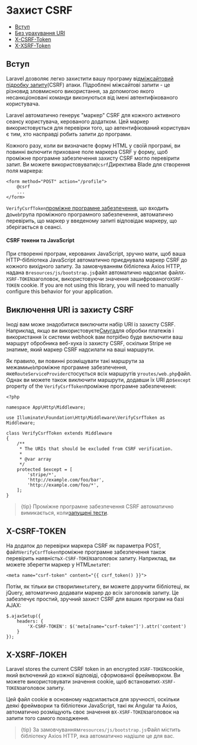 # Захист CSRF

-   [Вступ](#csrf-introduction)
-   [Без урахування URI](#csrf-excluding-uris)
-   [X-CSRF-Token](#csrf-x-csrf-token)
-   [X-XSRF-Token](#csrf-x-xsrf-token)

<a name="csrf-introduction"></a>

## Вступ

Laravel дозволяє легко захистити вашу програму від[міжсайтовий підробку запиту](https://en.wikipedia.org/wiki/Cross-site_request_forgery)(CSRF) атаки. Підроблені міжсайтові запити - це різновид зловмисного використання, за допомогою якого несанкціоновані команди виконуються від імені автентифікованого користувача.

Laravel автоматично генерує "маркер" CSRF для кожного активного сеансу користувача, керованого додатком. Цей маркер використовується для перевірки того, що автентифікований користувач є тим, хто насправді робить запити до програми.

Кожного разу, коли ви визначаєте форму HTML у своїй програмі, ви повинні включити приховане поле маркера CSRF у форму, щоб проміжне програмне забезпечення захисту CSRF могло перевірити запит. Ви можете використовувати`@csrf`Директива Blade для створення поля маркера:

    <form method="POST" action="/profile">
        @csrf
        ...
    </form>

`VerifyCsrfToken`[проміжне програмне забезпечення](/docs/{{version}}/middleware), що входить до`web`група проміжного програмного забезпечення, автоматично перевірить, що маркер у введеному запиті відповідає маркеру, що зберігається в сеансі.

<a name="csrf-tokens-javascript"></a>

#### CSRF токени та JavaScript

При створенні програм, керованих JavaScript, зручно мати, щоб ваша HTTP-бібліотека JavaScript автоматично приєднувала маркер CSRF до кожного вихідного запиту. За замовчуванням бібліотека Axios HTTP, надана в`resources/js/bootstrap.js`файл автоматично надсилає файл`X-XSRF-TOKEN`заголовок, використовуючи значення зашифрованого`XSRF-TOKEN` cookie. If you are not using this library, you will need to manually configure this behavior for your application.

<a name="csrf-excluding-uris"></a>

## Виключення URI із захисту CSRF

Іноді вам може знадобитися виключити набір URI із захисту CSRF. Наприклад, якщо ви використовуєте[Смуга](https://stripe.com)для обробки платежів і використання їх системи webhook вам потрібно буде виключити ваш маршрут обробника веб-хука із захисту CSRF, оскільки Stripe не знатиме, який маркер CSRF надсилати на ваші маршрути.

Як правило, ви повинні розміщувати такі маршрути за межами`web`проміжне програмне забезпечення, яке`RouteServiceProvider`стосується всіх маршрутів у`routes/web.php`файл. Однак ви можете також виключити маршрути, додавши їх URI до`$except` property of the `VerifyCsrfToken`проміжне програмне забезпечення:

    <?php

    namespace App\Http\Middleware;

    use Illuminate\Foundation\Http\Middleware\VerifyCsrfToken as Middleware;

    class VerifyCsrfToken extends Middleware
    {
        /**
         * The URIs that should be excluded from CSRF verification.
         *
         * @var array
         */
        protected $except = [
            'stripe/*',
            'http://example.com/foo/bar',
            'http://example.com/foo/*',
        ];
    }

> {tip} Проміжне програмне забезпечення CSRF автоматично вимикається, коли[запущені тести](/docs/{{version}}/testing).

<a name="csrf-x-csrf-token"></a>

## X-CSRF-TOKEN

На додаток до перевірки маркера CSRF як параметра POST, файл`VerifyCsrfToken`проміжне програмне забезпечення також перевірить наявність`X-CSRF-TOKEN`заголовок запиту. Наприклад, ви можете зберегти маркер у HTML`meta`тег:

    <meta name="csrf-token" content="{{ csrf_token() }}">

Потім, як тільки ви створили`meta`тегу, ви можете доручити бібліотеці, як jQuery, автоматично додавати маркер до всіх заголовків запиту. Це забезпечує простий, зручний захист CSRF для ваших програм на базі AJAX:

    $.ajaxSetup({
        headers: {
            'X-CSRF-TOKEN': $('meta[name="csrf-token"]').attr('content')
        }
    });

<a name="csrf-x-xsrf-token"></a>

## X-XSRF-ЛОКЕН

Laravel stores the current CSRF token in an encrypted `XSRF-TOKEN`cookie, який включений до кожної відповіді, сформованої фреймворком. Ви можете використовувати значення cookie, щоб встановити`X-XSRF-TOKEN`заголовок запиту.

Цей файл cookie в основному надсилається для зручності, оскільки деякі фреймворки та бібліотеки JavaScript, такі як Angular та Axios, автоматично розміщують своє значення в`X-XSRF-TOKEN`заголовок на запити того самого походження.

> {tip} За замовчуванням`resources/js/bootstrap.js`Файл містить бібліотеку Axios HTTP, яка автоматично надішле це для вас.
